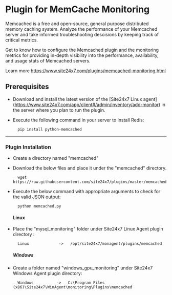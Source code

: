 
Plugin for MemCache Monitoring
==============================

Memcached is a free and open-source, general purpose distributed memory caching system. Analyze the performance of your Memcached server and take informed troubleshooting descisions by keeping track of critical metrics.

Get to know how to configure the Memcached plugin and the monitoring metrics for providing in-depth visibility into the performance, availability, and usage stats of Memcached servers.
  
Learn more https://www.site24x7.com/plugins/memcached-monitoring.html

## Prerequisites

- Download and install the latest version of the [Site24x7 Linux agent] (https://www.site24x7.com/app/client#/admin/inventory/add-monitor) in the server where you plan to run the plugin. 

- Execute the following command in your server to install Redis: 

		pip install python-memcached
---

### Plugin Installation  

- Create a directory named "memcached"

- Download the below files and place it under the "memcached" directory.

		wget https://raw.githubusercontent.com/site24x7/plugins/master/memcached/memcached.py

- Execute the below command with appropriate arguments to check for the valid JSON output:

		python memcached.py
  #### Linux

- Place the "mysql_monitoring" folder under Site24x7 Linux Agent plugin directory : 

		Linux             ->   /opt/site24x7/monagent/plugins/memcached

  ##### Windows 

- Create a folder named "windows_gpu_monitoring" under Site24x7 Windows Agent plugin directory: 

		Windows          ->   C:\Program Files (x86)\Site24x7\WinAgent\monitoring\Plugins\memcached
